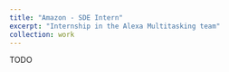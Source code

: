```yaml
---
title: "Amazon - SDE Intern"
excerpt: "Internship in the Alexa Multitasking team"
collection: work
---
```


TODO 
